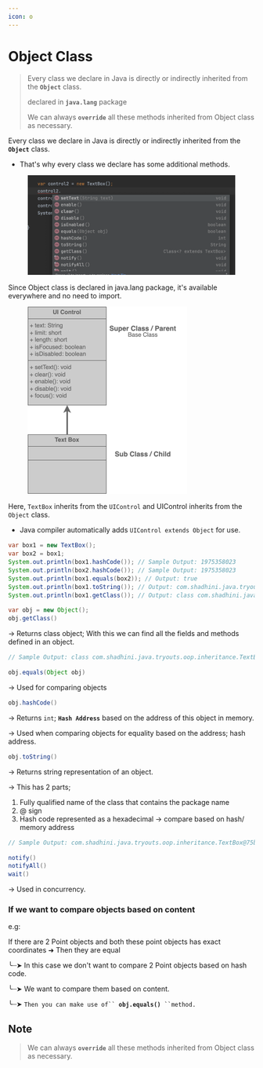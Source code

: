 ```yaml
---
icon: o
---
```


# Object Class

> Every class we declare in Java is directly or indirectly inherited from the **`Object`** class.
>
> declared in **`java.lang`** package
>
> We can always **`override`** all these methods inherited from Object class as necessary.

Every class we declare in Java is directly or indirectly inherited from the **`Object`** class.

* That's why every class we declare has some additional methods.

<div align="left">

<figure><img src="../../.gitbook/assets/java_object_class_inheritance.png" alt="" width="563"><figcaption></figcaption></figure>

</div>

Since Object class is declared in java.lang package, it's available everywhere and no need to import.

<figure><img src="../../.gitbook/assets/java-inheritance.png" alt="" width="326"><figcaption></figcaption></figure>

Here, `TextBox` inherits from the `UIControl` and UIControl inherits from the `Object` class.

* Java compiler automatically adds `UIControl extends Object` for use.

```java
var box1 = new TextBox();
var box2 = box1;
System.out.println(box1.hashCode()); // Sample Output: 1975358023
System.out.println(box2.hashCode()); // Sample Output: 1975358023
System.out.println(box1.equals(box2)); // Output: true
System.out.println(box1.toString()); // Output: com.shadhini.java.tryouts.oop.inheritance.TextBox@75bd9247
System.out.println(box1.getClass()); // Output: class com.shadhini.java.tryouts.oop.inheritance.TextBox
```



```java
var obj = new Object();
obj.getClass() 
```

\-> Returns class object; With this we can find all the fields and methods defined in an object.

```java
// Sample Output: class com.shadhini.java.tryouts.oop.inheritance.TextBox
```



```java
obj.equals(Object obj) 
```

\-> Used for comparing objects



```java
obj.hashCode()
```

\-> Returns `int`; **`Hash Address`** based on the address of this object in memory.

\-> Used when comparing objects for equality based on the address; hash address.



```java
obj.toString()
```

\-> Returns string representation of an object.

\-> This has 2 parts;&#x20;

1. Fully qualified name of the class that contains the package name
2. @ sign
3. Hash code represented as a hexadecimal -> compare based on hash/ memory address

```java
// Sample Output: com.shadhini.java.tryouts.oop.inheritance.TextBox@75bd9247
```



```java
notify()
notifyAll()
wait()
```

\-> Used in concurrency.



### If we want to compare objects based on content

e.g:

If there are 2 Point objects and both these point objects has exact coordinates ➜ Then they are equal

╰┈➤ In this case we don't want to compare 2 Point objects based on hash code.

╰┈➤ We want to compare them based on content.

╰┈➤ `Then you can make use of`` `**`obj.equals()`**` ``method.`



## Note

> We can always **`override`** all these methods inherited from Object class as necessary.

